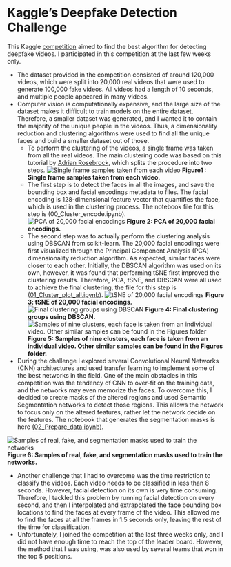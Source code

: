 # Kaggle’s Deepfake Detection Challenge
This Kaggle [competition](https://www.kaggle.com/c/deepfake-detection-challenge/overview) aimed to find the best algorithm for detecting deepfake videos. I participated in this competition at the last few weeks only. 
 - The dataset provided in the competition consisted of around 120,000 videos, which were split into 20,000 real videos that were used to generate 100,000 fake videos. All videos had a length of 10 seconds, and multiple people appeared in many videos.
 - Computer vision is computationally expensive, and the large size of the dataset makes it difficult to train models on the entire dataset. Therefore, a smaller dataset was generated, and I wanted it to contain the majority of the unique people in the videos. Thus, a dimensionality reduction and clustering algorithms were used to find all the unique faces and build a smaller dataset out of those. 
   - To perform the clustering of the videos, a single frame was taken from all the real videos. The main clustering code was based on this tutorial by [Adrian Rosebrock](https://www.pyimagesearch.com/2018/07/09/face-clustering-with-python/), which splits the procedure into two steps.
![Single frame samples taken from each video](https://github.com/Dr-Octopus/Data-Science-Projects/blob/master/Computer-Vision/Figures/Frame_samples.jpg)
**Figure1 : Single frame samples taken from each video.**
   - The first step is to detect the faces in all the images, and save the bounding box and facial encodings metadata to files. The facial encoding is 128-dimensional feature vector that quantifies the face, which is used in the clustering process. The notebook file for this step is (00_Cluster_encode.ipynb). 
![PCA of 20,000 facial encodings](https://github.com/Dr-Octopus/Data-Science-Projects/blob/master/Computer-Vision/Figures/PCA.png)
**Figure 2: PCA of 20,000 facial encodings.**
   - The second step was to actually perform the clustering analysis using DBSCAN from scikit-learn. The 20,000 facial encodings were first visualized through the Principal Component Analysis (PCA) dimensionality reduction algorithm. As expected, similar faces were closer to each other. Initially, the DBSCAN algorithm was used on its own, however, it was found that performing tSNE first improved the clustering results. Therefore, PCA, tSNE, and DBSCAN were all used to achieve the final clustering, the file for this step is ([01_Cluster_plot_all.ipynb](https://github.com/Dr-Octopus/Data-Science-Projects/blob/master/Computer-Vision/01_Cluster_plot_all.ipynb "01_Cluster_plot_all.ipynb")).
![tSNE of 20,000 facial encodings](https://github.com/Dr-Octopus/Data-Science-Projects/blob/master/Computer-Vision/Figures/tSNE.png)
**Figure 3: tSNE of 20,000 facial encodings.**
![Final clustering groups using DBSCAN](https://github.com/Dr-Octopus/Data-Science-Projects/blob/master/Computer-Vision/Figures/DBSCAN.png)
**Figure 4: Final clustering groups using DBSCAN.**
![Samples of nine clusters, each face is taken from an individual video. Other similar samples can be found in the Figures folder](https://github.com/Dr-Octopus/Data-Science-Projects/blob/master/Computer-Vision/Figures/Clustering_samples6.png)
**Figure 5: Samples of nine clusters, each face is taken from an individual video. Other similar samples can be found in the Figures folder.**
 - During the challenge I explored several Convolutional Neural Networks (CNN) architectures and used transfer learning to implement some of the best networks in the field. One of the main obstacles in this competition was the tendency of CNN to over-fit on the training data, and the networks may even memorize the faces. To overcome this, I decided to create masks of the altered regions and used Semantic Segmentation networks to detect those regions. This allows the network to focus only on the altered features, rather let the network decide on the features. The notebook that generates the segmentation masks is here [(02_Prepare_data.ipynb)](https://github.com/Dr-Octopus/Data-Science-Projects/blob/master/Computer-Vision/02_Prepare_data.ipynb "02_Prepare_data.ipynb").

![Samples of real, fake, and segmentation masks used to train the networks](https://github.com/Dr-Octopus/Data-Science-Projects/blob/master/Computer-Vision/Figures/Segmentation%20Mask.png)
**Figure 6: Samples of real, fake, and segmentation masks used to train the networks.**
 - Another challenge that I had to overcome was the time restriction to classify the videos. Each video needs to be classified in less than 8 seconds. However, facial detection on its own is very time consuming. Therefore, I tackled this problem by running facial detection on every second, and then I interpolated and extrapolated the face bounding box locations to find the faces at every frame of the video. This allowed me to find the faces at all the frames in 1.5 seconds only, leaving the rest of the time for classification.
 - Unfortunately, I joined the competition at the last three weeks only, and I did not have enough time to reach the top of the leader board. However, the method that I was using, was also used by several teams that won in the top 5 positions.